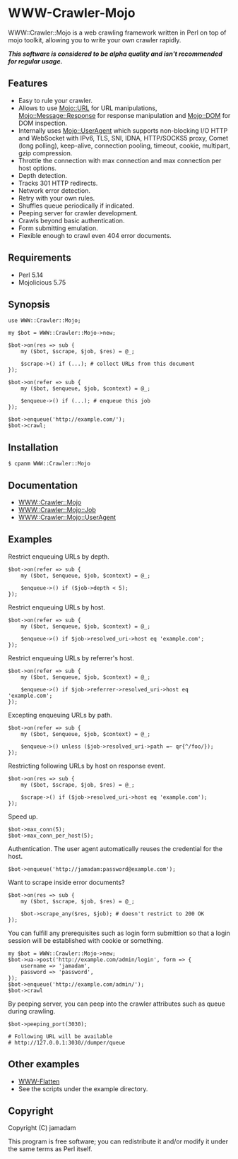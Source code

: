 # WWW-Crawler-Mojo

WWW::Crawler::Mojo is a web crawling framework written in Perl on top of mojo toolkit, allowing you to write your own crawler rapidly. 

***This software is considered to be alpha quality and isn't recommended for regular usage.***

## Features

* Easy to rule your crawler.
* Allows to use [Mojo::URL] for URL manipulations, [Mojo::Message::Response] for response manipulation and [Mojo::DOM] for DOM inspection.
* Internally uses [Mojo::UserAgent] which supports non-blocking I/O HTTP and WebSocket with IPv6, TLS, SNI, IDNA, HTTP/SOCKS5 proxy, Comet (long polling), keep-alive, connection pooling, timeout, cookie, multipart, gzip compression.
* Throttle the connection with max connection and max connection per host options.
* Depth detection.
* Tracks 301 HTTP redirects.
* Network error detection.
* Retry with your own rules.
* Shuffles queue periodically if indicated.
* Peeping server for crawler development.
* Crawls beyond basic authentication.
* Form submitting emulation.
* Flexible enough to crawl even 404 error documents.

[Mojo::URL]:http://mojolicio.us/perldoc/Mojo/URL
[Mojo::DOM]:http://mojolicio.us/perldoc/Mojo/DOM
[Mojo::Message::Response]:http://mojolicio.us/perldoc/Mojo/Message/Response
[Mojo::UserAgent]:http://mojolicio.us/perldoc/Mojo/UserAgent

## Requirements

* Perl 5.14
* Mojolicious 5.75

## Synopsis

    use WWW::Crawler::Mojo;
    
    my $bot = WWW::Crawler::Mojo->new;
    
    $bot->on(res => sub {
        my ($bot, $scrape, $job, $res) = @_;
        
        $scrape->() if (...); # collect URLs from this document
    });
    
    $bot->on(refer => sub {
        my ($bot, $enqueue, $job, $context) = @_;
        
        $enqueue->() if (...); # enqueue this job
    });
    
    $bot->enqueue('http://example.com/');
    $bot->crawl;

## Installation

    $ cpanm WWW::Crawler::Mojo

## Documentation

* [WWW::Crawler::Mojo](http://search.cpan.org/perldoc?WWW%3A%3ACrawler%3A%3AMojo)
* [WWW::Crawler::Mojo::Job](http://search.cpan.org/perldoc?WWW%3A%3ACrawler%3A%3AMojo%3A%3AJob)
* [WWW::Crawler::Mojo::UserAgent](http://search.cpan.org/perldoc?WWW%3A%3ACrawler%3A%3AMojo%3A%3AUserAgent)

## Examples

Restrict enqueuing URLs by depth.

    $bot->on(refer => sub {
        my ($bot, $enqueue, $job, $context) = @_;
        
        $enqueue->() if ($job->depth < 5);
    });

Restrict enqueuing URLs by host.

    $bot->on(refer => sub {
        my ($bot, $enqueue, $job, $context) = @_;
        
        $enqueue->() if $job->resolved_uri->host eq 'example.com';
    });

Restrict enqueuing URLs by referrer's host.

    $bot->on(refer => sub {
        my ($bot, $enqueue, $job, $context) = @_;
        
        $enqueue->() if $job->referrer->resolved_uri->host eq 'example.com';
    });

Excepting enqueuing URLs by path.

    $bot->on(refer => sub {
        my ($bot, $enqueue, $job, $context) = @_;
        
        $enqueue->() unless ($job->resolved_uri->path =~ qr{^/foo/});
    });

Restricting following URLs by host on response event.

    $bot->on(res => sub {
        my ($bot, $scrape, $job, $res) = @_;
        
        $scrape->() if ($job->resolved_uri->host eq 'example.com');
    });

Speed up.

    $bot->max_conn(5);
    $bot->max_conn_per_host(5);

Authentication. The user agent automatically reuses the credential for the host.

    $bot->enqueue('http://jamadam:password@example.com');

Want to scrape inside error documents?

    $bot->on(res => sub {
        my ($bot, $scrape, $job, $res) = @_;
        
        $bot->scrape_any($res, $job); # doesn't restrict to 200 OK
    });

You can fulfill any prerequisites such as login form submittion so that a login session will be established with cookie or something.

    my $bot = WWW::Crawler::Mojo->new;
    $bot->ua->post('http://example.com/admin/login', form => {
        username => 'jamadam',
        password => 'password',
    });
    $bot->enqueue('http://example.com/admin/');
    $bot->crawl

By peeping server, you can peep into the crawler attributes such as queue during crawling.

    $bot->peeping_port(3030);
    
    # Following URL will be available
    # http://127.0.0.1:3030//dumper/queue

## Other examples

* [WWW-Flatten](https://github.com/jamadam/WWW-Flatten)
* See the scripts under the example directory.

## Copyright

Copyright (C) jamadam

This program is free software; you can redistribute it and/or
modify it under the same terms as Perl itself.


